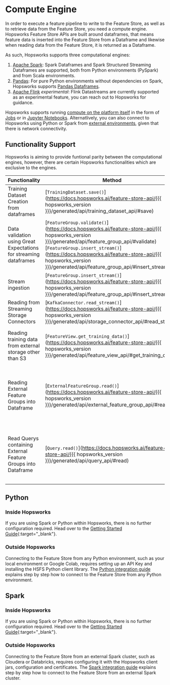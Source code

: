# Compute Engine

In order to execute a feature pipeline to write to the Feature Store, as well as to retrieve data from the Feature Store, you need a compute engine.
Hopsworks Feature Store APIs are built around dataframes, that means feature data is inserted into the Feature Store from a Dataframe and likewise when reading data from the Feature Store, it is returned
as a Dataframe.

As such, Hopsworks supports three computational engines:

1. [Apache Spark](https://spark.apache.org): Spark Dataframes and Spark Structured Streaming Dataframes are supported, both from Python environments (PySpark) and from Scala environments.
2. [Pandas](https://pandas.pydata.org/): For pure Python environments without dependencies on Spark, Hopsworks supports [Pandas Dataframes](https://pandas.pydata.org/).
3. [Apache Flink](https://flink.apache.org) *experimental*: Flink Datastreams are currently supported as an experimental feature, you can reach out to Hopsworks for guidance.

Hopsworks supports running [compute on the platform itself](../../concepts/dev/inside.md) in the form of [Jobs](../projects/jobs/pyspark_job.md) or in [Jupyter Notebooks](../projects/jupyter/python_notebook.md).
Alternatlively, you can also connect to Hopsworks using Python or Spark from [external environments](../../concepts/dev/outside.md), given that there is network connectivity.

## Functionality Support

Hopsworks is aiming to provide funtional parity between the computational engines, however, there are certain Hopsworks functionalities which are exclusive to the engines.

| Functionality                                                     | Method | Spark | Python | Comment |
| ----------------------------------------------------------------- | ------ | ----- | ------ | ------- |
| Training Dataset Creation from dataframes                         | [`TrainingDataset.save()`](https://docs.hopsworks.ai/feature-store-api/{{{ hopsworks_version }}}/generated/api/training_dataset_api/#save)  | :white_check_mark: | - | Functionality was deprecated in version 3.0 |
| Data validation using Great Expectations for streaming dataframes | [`FeatureGroup.validate()`](https://docs.hopsworks.ai/feature-store-api/{{{ hopsworks_version }}}/generated/api/feature_group_api/#validate) [`FeatureGroup.insert_stream()`](https://docs.hopsworks.ai/feature-store-api/{{{ hopsworks_version }}}/generated/api/feature_group_api/#insert_stream) | - | - | `insert_stream` does not perform any data validation even when a expectation suite is attached. |
| Stream ingestion    | [`FeatureGroup.insert_stream()`](https://docs.hopsworks.ai/feature-store-api/{{{ hopsworks_version }}}/generated/api/feature_group_api/#insert_stream) | :white_check_mark: | - | Python/Pandas has currently no notion of streaming. |
| Reading from Streaming Storage Connectors | [`KafkaConnector.read_stream()`](https://docs.hopsworks.ai/feature-store-api/{{{ hopsworks_version }}}/generated/api/storage_connector_api/#read_stream) | :white_check_mark: | - | Python/Pandas has currenlty no notion of streaming. |
| Reading training data from external storage other than S3 | [`FeatureView.get_training_data()`](https://docs.hopsworks.ai/feature-store-api/{{{ hopsworks_version }}}/generated/api/feature_view_api/#get_training_data) | :white_check_mark: | - | Reading training data that was written to external storage using a Storage Connector other than S3 can currently not be read using HSFS APIs, instead you will have to use the storage's native client. |
| Reading External Feature Groups into Dataframe | [`ExternalFeatureGroup.read()`](https://docs.hopsworks.ai/feature-store-api/{{{ hopsworks_version }}}/generated/api/external_feature_group_api/#read) | :white_check_mark: | - | Reading an External Feature Group directly into a Pandas Dataframe is not supported, however, you can use the [Query API](https://docs.hopsworks.ai/feature-store-api/{{{ hopsworks_version }}}/generated/api/query_api/) to create Feature Views/Training Data containing External Feature Groups. |
| Read Querys containing External Feature Groups into Dataframe | [`Query.read()`](https://docs.hopsworks.ai/feature-store-api/{{{ hopsworks_version }}}/generated/api/query_api/#read) | :white_check_mark: | - | Reading a Query containing an External Feature Group directly into a Pandas Dataframe is not supported, however, you can use the Query to create Feature Views/Training Data and write the data to a Storage Connector, from where you can read up the data into a Pandas Dataframe. |

## Python

### Inside Hopsworks

If you are using Spark or Python within Hopsworks, there is no further configuration required. Head over to the [Getting Started Guide](https://colab.research.google.com/github/logicalclocks/hopsworks-tutorials/blob/master/quickstart.ipynb){:target="_blank"}.

### Outside Hopsworks

Connecting to the Feature Store from any Python environment, such as your local environment or Google Colab, requires setting up an API Key and installing the HSFS Python client library. The [Python integration guide](python.md) explains step by step how to connect to the Feature Store from any Python environment.

## Spark

### Inside Hopsworks

If you are using Spark or Python within Hopsworks, there is no further configuration required. Head over to the [Getting Started Guide](https://colab.research.google.com/github/logicalclocks/hopsworks-tutorials/blob/master/quickstart.ipynb){:target="_blank"}.

### Outside Hopsworks

Connecting to the Feature Store from an external Spark cluster, such as Cloudera or Databricks, requires configuring it with the Hopsworks client jars, configuration and certificates. The [Spark integration guide](spark.md) explains step by step how to connect to the Feature Store from an external Spark cluster.
